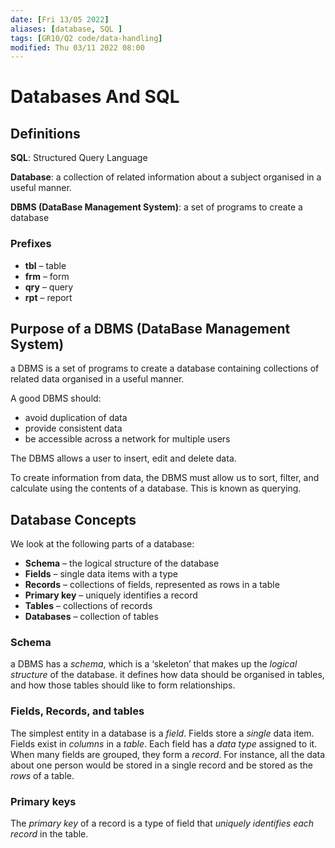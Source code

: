 ```yaml
---
date: [Fri 13/05 2022]
aliases: [database, SQL ]
tags: [GR10/Q2 code/data-handling]
modified: Thu 03/11 2022 08:00
---
```

# Databases And SQL
## Definitions
**SQL**: Structured Query Language

**Database**: a collection of related information about a subject organised in a useful manner. 

**DBMS (DataBase Management System)**: a set of programs to create a database

### Prefixes
- **tbl** – table
- **frm** – form
- **qry** – query
- **rpt** – report

## Purpose of a DBMS (DataBase Management System)
a DBMS is a set of programs to create a database containing collections of related data organised in a useful manner. 

A good DBMS should:
- avoid duplication of data
- provide consistent data
- be accessible across a network for multiple users

The DBMS allows a user to insert, edit and delete data. 

To create information from data, the DBMS must allow us to sort, filter, and calculate using the contents of a database. This is known as querying.  


## Database Concepts
We look at the following parts of a database:
- **Schema** – the logical structure of the database
- **Fields** – single data items with a type
- **Records** – collections of fields, represented as rows in a table
- **Primary key** – uniquely identifies a record
- **Tables** – collections of records
- **Databases** – collection of tables

### Schema
a DBMS has a *schema*, which is a ‘skeleton’ that makes up the *logical structure* of the database. it defines how data should be organised in tables, and how those tables should like to form relationships.

### Fields, Records, and tables
The simplest entity in a database is a *field*. Fields store a *single* data item. Fields exist in *columns* in a *table*. Each field has a *data type* assigned to it. When many fields are grouped, they form a *record*. For instance, all the data about one person would be stored in a single record and be stored as the *rows* of a table. 

### Primary keys
The *primary key* of a record is a type of field that *uniquely identifies each record* in the table. 

